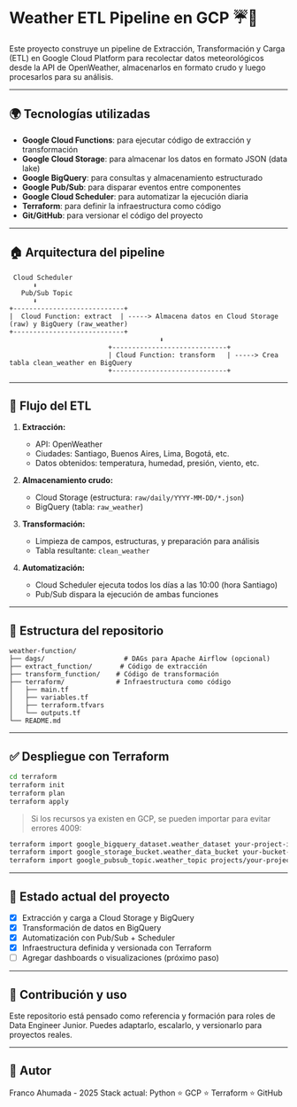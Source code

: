 # Weather ETL Pipeline en GCP ☔️🚀

Este proyecto construye un pipeline de Extracción, Transformación y Carga (ETL) en Google Cloud Platform para recolectar datos meteorológicos desde la API de OpenWeather, almacenarlos en formato crudo y luego procesarlos para su análisis.

---

## 🌍 Tecnologías utilizadas

* **Google Cloud Functions**: para ejecutar código de extracción y transformación
* **Google Cloud Storage**: para almacenar los datos en formato JSON (data lake)
* **Google BigQuery**: para consultas y almacenamiento estructurado
* **Google Pub/Sub**: para disparar eventos entre componentes
* **Google Cloud Scheduler**: para automatizar la ejecución diaria
* **Terraform**: para definir la infraestructura como código
* **Git/GitHub**: para versionar el código del proyecto

---

## 🏠 Arquitectura del pipeline

```
 Cloud Scheduler
      ⬇
   Pub/Sub Topic
      ⬇
+----------------------------+
|  Cloud Function: extract  | -----> Almacena datos en Cloud Storage (raw) y BigQuery (raw_weather)
+----------------------------+
                                      ⬇
                         +-----------------------------+
                         | Cloud Function: transform   | -----> Crea tabla clean_weather en BigQuery
                         +-----------------------------+
```

---

## 🚀 Flujo del ETL

1. **Extracción:**

   * API: OpenWeather
   * Ciudades: Santiago, Buenos Aires, Lima, Bogotá, etc.
   * Datos obtenidos: temperatura, humedad, presión, viento, etc.

2. **Almacenamiento crudo:**

   * Cloud Storage (estructura: `raw/daily/YYYY-MM-DD/*.json`)
   * BigQuery (tabla: `raw_weather`)

3. **Transformación:**

   * Limpieza de campos, estructuras, y preparación para análisis
   * Tabla resultante: `clean_weather`

4. **Automatización:**

   * Cloud Scheduler ejecuta todos los días a las 10:00 (hora Santiago)
   * Pub/Sub dispara la ejecución de ambas funciones

---

## 📁 Estructura del repositorio

```
weather-function/
├── dags/                    # DAGs para Apache Airflow (opcional)
├── extract_function/       # Código de extracción
├── transform_function/    # Código de transformación
├── terraform/             # Infraestructura como código
│   ├── main.tf
│   ├── variables.tf
│   ├── terraform.tfvars
│   └── outputs.tf
└── README.md
```

---

## ✅ Despliegue con Terraform

```bash
cd terraform
terraform init
terraform plan
terraform apply
```

> Si los recursos ya existen en GCP, se pueden importar para evitar errores 4009:

```bash
terraform import google_bigquery_dataset.weather_dataset your-project-id:weather_analytics
terraform import google_storage_bucket.weather_data_bucket your-bucket-name
terraform import google_pubsub_topic.weather_topic projects/your-project-id/topics/weather-trigger
```

---

## 🚀 Estado actual del proyecto

* [x] Extracción y carga a Cloud Storage y BigQuery
* [x] Transformación de datos en BigQuery
* [x] Automatización con Pub/Sub + Scheduler
* [x] Infraestructura definida y versionada con Terraform
* [ ] Agregar dashboards o visualizaciones (próximo paso)

---

## 🤝 Contribución y uso

Este repositorio está pensado como referencia y formación para roles de Data Engineer Junior. Puedes adaptarlo, escalarlo, y versionarlo para proyectos reales.

---

## 🚀 Autor

Franco Ahumada - 2025
Stack actual: Python ⭐ GCP ⭐ Terraform ⭐ GitHub
